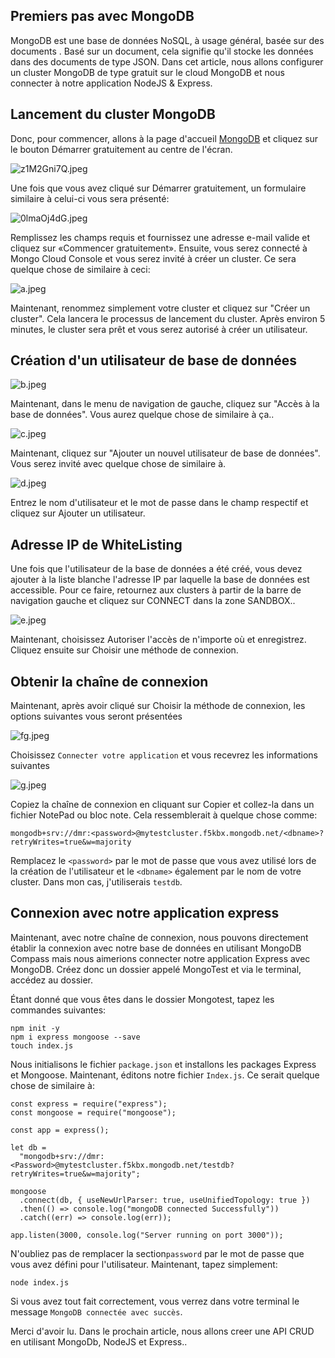 ## Premiers pas avec MongoDB

MongoDB est une base de données NoSQL, à usage général, basée sur des documents . Basé sur un document, cela signifie qu'il stocke les données dans des documents de type JSON. Dans cet article, nous allons configurer un cluster MongoDB de type gratuit sur le cloud MongoDB et nous connecter à notre application NodeJS & Express.

## Lancement du cluster MongoDB

Donc, pour commencer, allons à la page d'accueil  [MongoDB](https://www.mongodb.com/)  et cliquez sur le bouton Démarrer gratuitement au centre de l'écran.


![z1M2Gni7Q.jpeg](https://cdn.hashnode.com/res/hashnode/image/upload/v1601990331856/zRHDLeswM.jpeg)

Une fois que vous avez cliqué sur Démarrer gratuitement, un formulaire similaire à celui-ci vous sera présenté:


![0lmaOj4dG.jpeg](https://cdn.hashnode.com/res/hashnode/image/upload/v1601990394759/fQgxYIU76.jpeg)

Remplissez les champs requis et fournissez une adresse e-mail valide et cliquez sur «Commencer gratuitement». Ensuite, vous serez connecté à Mongo Cloud Console et vous serez invité à créer un cluster. Ce sera quelque chose de similaire à ceci:


![a.jpeg](https://cdn.hashnode.com/res/hashnode/image/upload/v1601990460210/9XMJTF5kc.jpeg)

Maintenant, renommez simplement votre cluster et cliquez sur "Créer un cluster". Cela lancera le processus de lancement du cluster. Après environ 5 minutes, le cluster sera prêt et vous serez autorisé à créer un utilisateur.

## Création d'un utilisateur de base de données


![b.jpeg](https://cdn.hashnode.com/res/hashnode/image/upload/v1601990552701/LtBFtRXrw.jpeg)

Maintenant, dans le menu de navigation de gauche, cliquez sur "Accès à la base de données". Vous aurez quelque chose de similaire à ça..


![c.jpeg](https://cdn.hashnode.com/res/hashnode/image/upload/v1601990594081/rkiS-gI8W.jpeg)

Maintenant, cliquez sur "Ajouter un nouvel utilisateur de base de données". Vous serez invité avec quelque chose de similaire à.


![d.jpeg](https://cdn.hashnode.com/res/hashnode/image/upload/v1601990635532/EskNSShGi.jpeg)

Entrez le nom d'utilisateur et le mot de passe dans le champ respectif et cliquez sur Ajouter un utilisateur.

## Adresse IP de WhiteListing

Une fois que l'utilisateur de la base de données a été créé, vous devez ajouter à la liste blanche l'adresse IP par laquelle la base de données est accessible. Pour ce faire, retournez aux clusters à partir de la barre de navigation gauche et cliquez sur CONNECT dans la zone SANDBOX..


![e.jpeg](https://cdn.hashnode.com/res/hashnode/image/upload/v1601990747757/HLeUv_JBd.jpeg)

Maintenant, choisissez Autoriser l'accès de n'importe où et enregistrez. Cliquez ensuite sur Choisir une méthode de connexion.

## Obtenir la chaîne de connexion

Maintenant, après avoir cliqué sur Choisir la méthode de connexion, les options suivantes vous seront présentées


![fg.jpeg](https://cdn.hashnode.com/res/hashnode/image/upload/v1601990795113/q8JpWzHqX.jpeg)

Choisissez `Connecter votre application` et vous recevrez les informations suivantes


![g.jpeg](https://cdn.hashnode.com/res/hashnode/image/upload/v1601990836876/edLGSD1JR.jpeg)

Copiez la chaîne de connexion en cliquant sur Copier et collez-la dans un fichier NotePad ou bloc note. Cela ressemblerait à quelque chose comme:


```
mongodb+srv://dmr:<password>@mytestcluster.f5kbx.mongodb.net/<dbname>?retryWrites=true&w=majority
``` 
Remplacez le `<password>` par le mot de passe que vous avez utilisé lors de la création de l'utilisateur et le `<dbname>` également par le nom de votre cluster. Dans mon cas, j'utiliserais `testdb`.

## Connexion avec notre application express

Maintenant, avec notre chaîne de connexion, nous pouvons directement établir la connexion avec notre base de données en utilisant MongoDB Compass mais nous aimerions connecter notre application Express avec MongoDB. Créez donc un dossier appelé MongoTest et via le terminal, accédez au dossier.

Étant donné que vous êtes dans le dossier Mongotest, tapez les commandes suivantes:

```
npm init -y
npm i express mongoose --save
touch index.js
```

Nous initialisons le fichier `package.json` et installons les packages Express et Mongoose. Maintenant, éditons notre fichier `Index.js`. Ce serait quelque chose de similaire à:


```
const express = require("express");
const mongoose = require("mongoose");

const app = express();

let db =
  "mongodb+srv://dmr:<Password>@mytestcluster.f5kbx.mongodb.net/testdb?retryWrites=true&w=majority";

mongoose
  .connect(db, { useNewUrlParser: true, useUnifiedTopology: true })
  .then(() => console.log("mongoDB connected Successfully"))
  .catch((err) => console.log(err));

app.listen(3000, console.log("Server running on port 3000"));
``` 
N'oubliez pas de remplacer la section`password` par le mot de passe que vous avez défini pour l'utilisateur. Maintenant, tapez simplement:


```
node index.js

``` 
Si vous avez tout fait correctement, vous verrez dans votre terminal le message `MongoDB connectée avec succès`.

    
> 
 Merci d'avoir lu. Dans le prochain article, nous allons creer une API CRUD en utilisant MongoDb, NodeJS et Express..